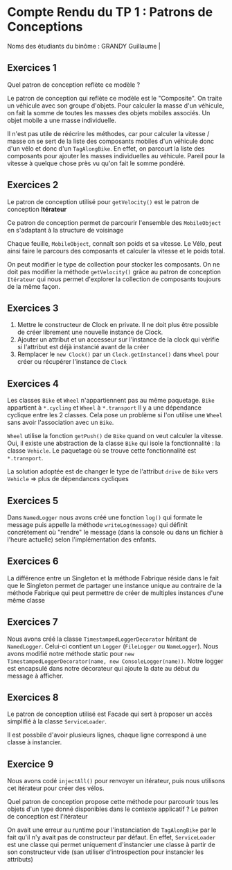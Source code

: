 # Compte Rendu du TP 1 : Patrons de Conceptions

Noms des étudiants du binôme : GRANDY Guillaume | 

## Exercices 1

Quel patron de conception reflète ce modèle ?

Le patron de conception qui reflète ce modèle est le "Composite". 
On traite un véhicule avec son groupe d'objets. Pour calculer la masse d'un véhicule, on fait la somme de toutes les 
masses des objets mobiles associés. Un objet mobile a une masse individuelle.

Il n'est pas utile de réécrire les méthodes, car pour calculer la vitesse / masse on se sert de la liste des composants 
mobiles d'un véhicule donc d'un vélo et donc d'un `TagAlongBike`. En effet, on parcourt la liste des composants pour 
ajouter les masses individuelles au véhicule. Pareil pour la vitesse à quelque chose près vu qu'on fait le somme pondéré.

## Exercices 2

Le patron de conception utilisé pour `getVelocity()` est le patron de conception **Itérateur**

Ce patron de conception permet de parcourir l'ensemble des `MobileObject` en s'adaptant à la structure de voisinage

Chaque feuille, `MobileObject`, connaît son poids et sa vitesse. Le Vélo, peut ainsi faire le parcours des composants
et calculer la vitesse et le poids total.

On peut modifier le type de collection pour stocker les composants. On ne doit pas modifier la méthode `getVelocity()` 
grâce au patron de conception `Itérateur` qui nous permet d'explorer la collection de composants toujours de la même 
façon.

## Exercices 3

1. Mettre le constructeur de Clock en private. Il ne doit plus être possible de créer librement une nouvelle instance de 
Clock.
2. Ajouter un attribut et un accesseur sur l'instance de la clock qui vérifie si l'attribut est déjà instancié avant de 
la créer
3. Remplacer le `new Clock()` par un `Clock.getInstance()` dans `Wheel` pour créer ou récupérer l'instance de `Clock`

## Exercices 4

Les classes `Bike` et `Wheel` n'appartiennent pas au même paquetage. `Bike` appartient à `*.cycling` et `Wheel` à 
`*.transport`
Il y a une dépendance cyclique entre les 2 classes. Cela pose un problème si l'on utilise une `Wheel` sans avoir 
l'association avec un `Bike`.

`Wheel` utilise la fonction `getPush()` de `Bike` quand on veut calculer la vitesse.
Oui, il existe une abstraction de la classe `Bike` qui isole la fonctionnalité : la classe `Vehicle`. Le paquetage où se 
trouve cette fonctionnalité est `*.transport`.

La solution adoptée est de changer le type de l'attribut `drive` de `Bike` vers `Vehicle` => plus de dépendances 
cycliques

## Exercices 5

Dans `NamedLogger` nous avons créé une fonction `log()` qui formate le message puis appelle la méthode 
`writeLog(message)` qui définit concrètement où "rendre" le message (dans la console ou dans un fichier à l'heure 
actuelle) selon l'implémentation des enfants.

## Exercices 6

La différence entre un Singleton et la méthode Fabrique réside dans le fait que le Singleton permet de partager une 
instance unique au contraire de la méthode Fabrique qui peut permettre de créer de multiples instances d'une même classe

## Exercices 7

Nous avons créé la classe `TimestampedLoggerDecorator` héritant de `NamedLogger`. Celui-ci contient un `Logger` 
(`FileLogger` ou `NameLogger`).
Nous avons modifié notre méthode static pour `new TimestampedLoggerDecorator(name, new ConsoleLogger(name))`. 
Notre logger est encapsulé dans notre décorateur qui ajoute la date au début du message à afficher.

## Exercices 8

Le patron de conception utilisé est Facade qui sert à proposer un accès simplifié à la classe `ServiceLoader`.

Il est possbile d'avoir plusieurs lignes, chaque ligne correspond à une classe à instancier.

## Exercice 9

Nous avons codé `injectAll()` pour renvoyer un itérateur, puis nous utilisons cet itérateur pour créer des vélos.

Quel patron de conception propose cette méthode pour parcourir tous les objets d'un type donné disponibles dans le 
contexte applicatif ?
Le patron de conception est l'itérateur

On avait une erreur au runtime pour l'instanciation de `TagAlongBike` par le fait qu'il n'y avait pas de constructeur
par défaut. En effet, `ServiceLoader` est une classe qui permet uniquement d'instancier une classe à partir de son 
constructeur vide (san utiliser d'introspection pour instancier les attributs)